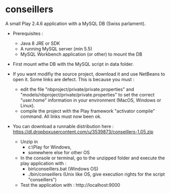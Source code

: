 # conseillers
A small Play 2.4.6 application with a MySQL DB (Swiss parlament). 

* Prerequisites :
  * Java 8 JRE or SDK
  * A running MySQL server (min 5.5)
  * MySQL Workbench application (or other) to mount the DB 

* First mount wthe DB with the MySQL script in data folder.
 
* If you want modifiy the source project, download it and use NetBeans to open it. Some links are defect. This is because you must :
  * edit the file "nbproject/private/private.properties" and "models/nbproject/private/private.properties" to set the correct "user.home" information in your environment (MacOS, Windows or Linux).
  * compile the project with the Play framework "activator compile" command. All links must now been ok.

* You can download a runnable distribution here :<br>
  https://dl.dropboxusercontent.com/u/3539873/conseillers-1.05.zip
  * Unzip in 
      * c:\Play for Windows,
      * somewhere else for other OS
  * In the console or terminal, go to the unzipped folder and execute the play application with :
      * bin\conseillers.bat (Windows OS)
      * ./bin/conseillers (Unix like OS, give execution rights for the script "conseillers")
  * Test the application with :
    http://localhost:9000
